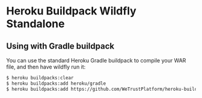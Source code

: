 # Heroku Buildpack Wildfly Standalone

## Using with Gradle buildpack

You can use the standard Heroku Gradle buildpack to compile your WAR file, 
and then have wildfly run it:

```bash
$ heroku buildpacks:clear
$ heroku buildpacks:add heroku/gradle
$ heroku buildpacks:add https://github.com/WeTrustPlatform/heroku-buildpack-wildfly-standalone.git
```